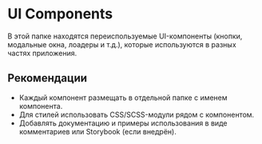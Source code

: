 # UI Components

В этой папке находятся переиспользуемые UI-компоненты (кнопки, модальные окна, лоадеры и т.д.), которые используются в разных частях приложения.

## Рекомендации
- Каждый компонент размещать в отдельной папке с именем компонента.
- Для стилей использовать CSS/SCSS-модули рядом с компонентом.
- Добавлять документацию и примеры использования в виде комментариев или Storybook (если внедрён). 